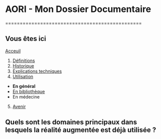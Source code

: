 # AORI - Mon Dossier Documentaire
===============================================
## Vous êtes ici
[Acceuil](Introduction.md)


1. [Définitions](Definition.md)
2. [Historique](Histoire.md)
3. [Explications techniques](Fonctionnement.md)
4. [Utilisation](utilisation.md)
  + **En général**
  + [En bibliothèque](bibli.md)
  + En médecine
 5. [Avenir](Avenir.md)


## Quels sont les domaines principaux dans lesquels la réalité augmentée est déjà utilisée ?
